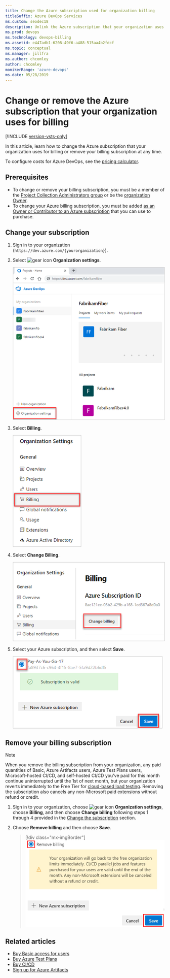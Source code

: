 ```yaml
---
title: Change the Azure subscription used for organization billing
titleSuffix: Azure DevOps Services
ms.custom: seodec18
description: Unlink the Azure subscription that your organization uses for billing
ms.prod: devops
ms.technology: devops-billing
ms.assetid: e447adb1-6208-49f6-a488-515aa4b2fdcf
ms.topic: conceptual
ms.manager: jillfra
ms.author: chcomley
author: chcomley
monikerRange: 'azure-devops'
ms.date: 05/28/2019
---
```


# Change or remove the Azure subscription that your organization uses for billing

[!INCLUDE [version-vsts-only](../../_shared/version-vsts-only.md)]

In this article, learn how to change the Azure subscription that your organization uses for billing or remove your billing subscription at any time.   

To configure costs for Azure DevOps, see the [pricing calculator](https://azure.microsoft.com/pricing/calculator/?service=azure-devops).

## Prerequisites

- To change or remove your billing subscription, you must be a member of the  [Project Collection Administrators group](../security/set-project-collection-level-permissions.md) or be the [organization Owner](../security/lookup-organization-owner-admin.md).  
- To change your Azure billing subscription, you must be added [as an Owner or Contributor to an Azure subscription](add-backup-billing-managers.md) that you can use to purchase.  

<a id="change-subscription" />

## Change your subscription

1. Sign in to your organization (```https://dev.azure.com/{yourorganization}```).

2. Select ![gear icon](../../_img/icons/gear-icon.png) **Organization settings**.

   ![Open Organization settings](../../_shared/_img/settings/open-admin-settings-vert.png)

3. Select **Billing**.

   ![Select Billing in Organization settings](_img/_shared/select-billing-organization-settings.png)

4. Select **Change Billing**.

   ![Select Change billing](_img/_shared/select-change-billing.png)

5. Select your Azure subscription, and then select **Save**.

   ![Select your Azure subscription](_img/_shared/select-azure-subscription.png)

## Remove your billing subscription 


> [!NOTE]
> When you remove the billing subscription from your organization, any paid quantities of Basic, Azure Artifacts users, Azure Test Plans users, Microsoft-hosted CI/CD, and self-hosted CI/CD you've paid for this month continue uninterrupted until the 1st of next month, but your organization reverts immediately to the Free Tier for [cloud-based load testing](../../test/load-test/overview.md). Removing the subscription also cancels any non-Microsoft paid extensions without refund or credit.

1. Sign in to your organization, choose ![gear icon](../../_img/icons/gear-icon.png) <strong>Organization settings</strong>, choose <strong>Billing</strong>, and then choose <strong>Change billing</strong> following steps 1 through 4 provided in the [Change the subscription](#change-subscription) section.

2. Choose <strong>Remove billing</strong> and then choose <strong>Save</strong>.

	> [!div class="mx-imgBorder"]  
	> ![Remove billing](_img/change-azure-subscription/remove-billing-highlight.png)  

## Related articles

- [Buy Basic access for users](buy-basic-access-add-users.md)
- [Buy Azure Test Plans](buy-basic-plus-test-plans.md)
- [Buy CI/CD](buy-more-build-vs.md)
- [Sign up for Azure Artifacts](../../artifacts/start-using-azure-artifacts.md)
